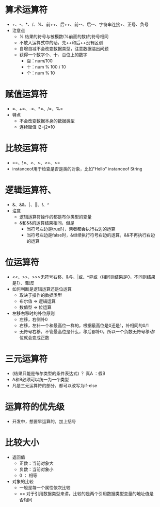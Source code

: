 # 算术运算符

- +、-、*、/、%、前++、后++、前--、后--、字符串连接+、正号、负号
- 注意点
  - % 结果的符号与被模数(%前面的数)的符号相同 
  - 不放入运算式中的话，先++和后++没有区别
  - 自增自减不会改变数据类型，注意数据溢出问题
  - 获得一个数字个、十、百位上的数字
    - 百：num/100
    - 十：num % 100 /     10
    - 个：num % 10

# 赋值运算符

- =、+=、-=、*=、/=、%=
- 特点
  - 不会改变数据本身的数据类型
  - 连续赋值 i2=j2=10

# 比较运算符

- ==、!=、<、>、<=、>=
- instanceof用于检查是否是类的对象，比如"Hello" instanceof String

# 逻辑运算符、

- &、&&、|、||、!、^
- 注意
  - 逻辑运算符操作的都是布尔类型的变量
  - &和&&的运算结果相同，但是
    - 当符号左边是true时，两者都会执行右边的运算 
    - 当符号左边是false时，&继续执行符号右边的运算，&&不再执行右边的运算

# 位运算符

- <<、>>、>>>无符号右移、&与、|或、^异或（相同则结果是0，不同则结果是1）、!取反
- 如何判断是逻辑运算还是位运算
  - 取决于操作的数据类型
  - 布尔值 => 逻辑运算
  - 数值型 => 位运算
- 左移右移时的补位原则
  - 左移，右侧补0
  - 右移，左补一个和最高位一样的，根据最高位是0还是1，补相同的0/1
  - 无符号右移，不管最高位是什么，移后都补0。所以一个负数无符号移动1位就会变成正数

# 三元运算符

- (结果只能是布尔类型的条件表达式) ？ 真A ：假B 
- A和B必须可以统一为一个类型
- 凡是三元运算符的部分，都可以改写为if-else

# 运算符的优先级

- 开发中，想要早运算的，加上括号

# 比较大小

- 返回值
  - 正数：当前对象大
  - 负数：当前对象小
  - 0 ： 相等
- 对象的比较
  - 一般是每一个属性依次比较
  - == 对于引用数据类型来讲，比较的是两个引用数据类型变量的地址值是否相同

